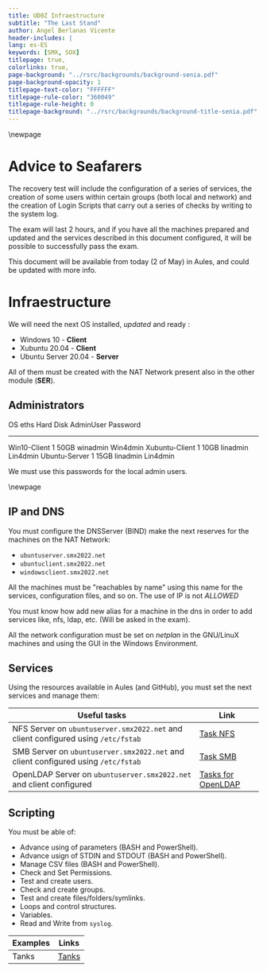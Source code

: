 ```yaml
---
title: UD0Z Infraestructure
subtitle: "The Last Stand"
author: Angel Berlanas Vicente
header-includes: |
lang: es-ES
keywords: [SMX, SOX]
titlepage: true,
colorlinks: true,
page-background: "../rsrc/backgrounds/background-senia.pdf"
page-background-opacity: 1
titlepage-text-color: "FFFFFF"
titlepage-rule-color: "360049"
titlepage-rule-height: 0
titlepage-background: "../rsrc/backgrounds/background-title-senia.pdf"
---
```


\newpage


# Advice to Seafarers

The recovery test will include the configuration of a series of services, the creation of some users within certain groups (both local and network) and the creation of Login Scripts that carry out a series of checks by writing to the system log.

The exam will last 2 hours, and if you have all the machines prepared and updated and the services described in this document configured, it will be possible to successfully pass the exam.

This document will be available from today (2 of May) in Aules, and could be updated with more info.

# Infraestructure

We will need the next OS installed, *updated* and ready :

-   Windows 10 - **Client**
-   Xubuntu 20.04 - **Client**
-   Ubuntu Server 20.04 - **Server**

All of them must be created with the NAT Network present also in the other module (**SER**).

## Administrators

  OS               eths   Hard Disk    AdminUser       Password
  ---------------- ------ ------------ --------------- ----------
  Win10-Client     1      50GB         winadmin        Win4dmin
  Xubuntu-Client   1      10GB         linadmin        Lin4dmin
  Ubuntu-Server    1      15GB         linadmin        Lin4dmin


We must use this passwords for the local admin users.

\newpage
## IP and DNS

You must configure the DNSServer (BIND) make the next reserves for the machines on the NAT Network:

- `ubuntuserver.smx2022.net`
- `ubuntuclient.smx2022.net`
- `windowsclient.smx2022.net`

All the machines must be "reachables by name" using this name for the services, configuration files, and so on. The use of IP is not *ALLOWED*

You must know how add new alias for a machine in the dns in order to add services like, nfs, ldap, etc. (Will be asked in the exam).

All the network configuration must be set on *netplan* in the GNU/LinuX machines and using the GUI in the Windows Environment.

## Services


Using the resources available in Aules (and GitHub), you must set the next services and manage them:


| Useful tasks |  Link | 
| ------------ | ----- |
| NFS Server on `ubuntuserver.smx2022.net` and client configured using `/etc/fstab` | [ Task NFS ](https://github.com/aberlanas/SMX-SOX/blob/master/Unit03-FileSystems/Unit03-Task10-NFS-01.md) |
| SMB Server on `ubuntuserver.smx2022.net` and client configured using `/etc/fstab` | [ Task SMB ](https://github.com/aberlanas/SMX-SOX/blob/master/Unit03-FileSystems/Unit03-Task13-SMB-02.md) | 
| OpenLDAP Server on `ubuntuserver.smx2022.net` and client configured | [Tasks for OpenLDAP](https://github.com/aberlanas/SMX-SOX/tree/master/Unit06-DomainAdministration) |

## Scripting 

You must be able of:

* Advance using of parameters (BASH and PowerShell).
* Advance usign of STDIN and STDOUT (BASH and PowerShell).
* Manage CSV files (BASH and PowerShell).
* Check and Set Permissions.
* Test and create users.
* Check and create groups.
* Test and create files/folders/symlinks.
* Loops and control structures.
* Variables.
* Read and Write from `syslog`.

| Examples | Links |
| -------- | ----- |
| Tanks    | [ Tanks ](https://github.com/aberlanas/SMX-SOX/blob/master/Unit0X-Resources/UD0X-Resources-Tanks.md)  |





